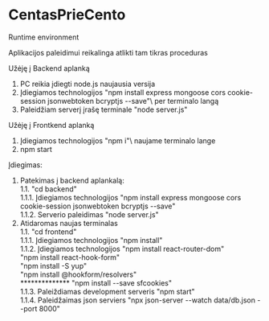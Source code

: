 # CentasPrieCento

Runtime environment

Aplikacijos paleidimui reikalinga atlikti tam tikras proceduras

Užėję į Backend aplanką
1. PC reikia įdiegti node.js naujausia versija
2. Įdiegiamos technologijos "npm install express mongoose cors cookie-session jsonwebtoken bcryptjs --save"\ per terminalo langą
3. Paleidžiam serverį įrašę terminale "node server.js"

Užėję į Frontkend aplanką
1. Įdiegiamos technologijos "npm i"\ naujame terminalo lange
2. npm start

Įdiegimas:
1. Patekimas į backend aplankalą:\
    1.1. "cd backend"\
        1.1.1. Įdiegiamos technologijos "npm install express mongoose cors cookie-session jsonwebtoken bcryptjs --save"\
        1.1.2. Serverio paleidimas "node server.js"
2. Atidaromas naujas terminalas\
    1.1. "cd frontend"\
        1.1.1. Įdiegiamos technologijos "npm install"\
        1.1.2. Įdiegiamos technologijos "npm install react-router-dom"\
                                        "npm install react-hook-form"\
                                        "npm install -S yup"\
                                        "npm install @hookform/resolvers"\
            **************              "npm install --save sfcookies"\
        1.1.3. Paleiždiamas development serveris "npm start"\
        1.1.4. Paleidžaimas json serviers "npx json-server --watch data/db.json --port 8000"
